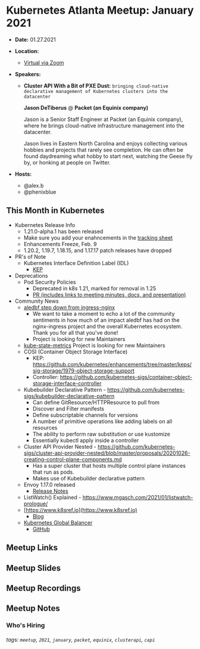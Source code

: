 # Kubernetes Atlanta Meetup: January 2021<!--Month Year-->

- **Date:** 01.27.2021<!--date as MM.DD.YYYY-->
- **Location:**
    - [Virtual via Zoom](https://www.meetup.com/Kubernetes-Atlanta-Meetup/events/275682440/)
- **Speakers:**
    - **Cluster API With a Bit of PXE Dust:** `bringing cloud-native declarative management of Kubernetes clusters into the datacenter`<!--presentation title-->
        
        **Jason DeTiberus** @ **Packet (an Equinix company)**<!--speaker name/company-->
    
        Jason is a Senior Staff Engineer at Packet (an Equinix company), where he brings cloud-native infrastructure management into the datacenter.

        Jason lives in Eastern North Carolina and enjoys collecting various hobbies and projects that rarely see completion. He can often be found daydreaming what hobby to start next, watching the Geese fly by, or honking at people on Twitter.

- **Hosts:**
    - @alex.b
    - @phenixblue

## This Month in Kubernetes

- Kubernetes Release Info
    - 1.21.0-alpha.1 has been released
    - Make sure you add your enahncements in the [tracking sheet](http://bit.ly/k8s121-enhancements)
    - Enhancements Freeze, Feb. 9
    - 1.20.2, 1.19.7, 1.18.15, and 1.17.17 patch releases have dropped
- PR's of Note
    - Kubernetes Interface Definition Label (IDL)
        - [KEP](https://github.com/kubernetes/enhancements/pull/2310)
- Deprecations
    - Pod Security Policies
        - Deprecated in k8s 1.21, marked for removal in 1.25
        - [PR (includes links to meeting minutes, docs, and presentation)](https://github.com/kubernetes/kubernetes/pull/97171)
- Community News
    - [aledbf step down from ingress-nginx](https://github.com/kubernetes/ingress-nginx/pull/6729)
        - We want to take a moment to echo a lot of the community sentiments in how much of an impact aledbf has had on the nginx-ingress project and the overall Kubernetes ecosystem. Thank you for all that you've done!
        - Project is looking for new Maintainers
    - [kube-state-metrics](https://github.com/kubernetes/kube-state-metrics/) Project is looking for new Maintainers
    - COSI (Container Object Storage Interface)
        - KEP: https://github.com/kubernetes/enhancements/tree/master/keps/sig-storage/1979-object-storage-support
        - Controller: https://github.com/kubernetes-sigs/container-object-storage-interface-controller
    - Kubebuilder Declarative Pattern - https://github.com/kubernetes-sigs/kubebuilder-declarative-pattern
        - Can define GitResource/HTTPResource to pull from
        - Discover and Filter manifests
        - Define subscriptable channels for versions
        - A number of primitive operations like adding labels on all resources
        - The ability to perform raw substitution or use kustomize
        - Essentially kubectl apply inside a controller
    - Cluster API Provider Nested - https://github.com/kubernetes-sigs/cluster-api-provider-nested/blob/master/proposals/20201026-creating-control-plane-components.md
        - Has a super cluster that hosts multiple control plane instances that run as pods.
        - Makes use of Kubebuilder declarative pattern
    - Envoy 1.17.0 released
        - [Release Notes](https://www.envoyproxy.io/docs/envoy/v1.17.0/version_history/current)
    - ListWatch() Explained - https://www.mgasch.com/2021/01/listwatch-prologue/
    - [https://www.k8sref.io](https://www.k8sref.io)
        - [Blog](https://kubernetes.io/blog/2020/12/04/gsod-2020-improving-api-reference-experience/)
    - [Kubernetes Global Balancer](https://www.k8gb.io)
        - [GitHub](https://github.com/AbsaOSS/k8gb)

## Meetup Links

## Meetup Slides

## Meetup Recordings

## Meetup Notes

### Who's Hiring 

<!--Company Name: Positions hiring for (link to hiring page), Contact Name/email/etc-->

###### tags: `meetup`, `2021`, `january`, `packet`, `equinix`, `clusterapi`, `capi` <!--Add additional tags for `year`, `month` and anything else pertinent-->